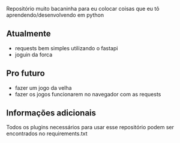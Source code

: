 Repositório muito bacaninha para eu colocar coisas que eu tô aprendendo/desenvolvendo em python

## Atualmente

- requests bem simples utilizando o fastapi
- joguin da forca

## Pro futuro

- fazer um jogo da velha
- fazer os jogos funcionarem no navegador com as requests

## Informações adicionais

Todos os plugins necessários para usar esse repositório podem ser encontrados no requirements.txt